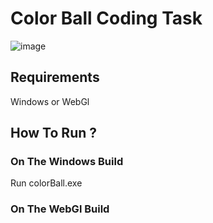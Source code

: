 # Color Ball Coding Task

![image](https://github.com/user-attachments/assets/29d88578-356b-407a-9714-ba642ece652f)

## Requirements
Windows or WebGl

## How To Run ?

### On The Windows Build
Run colorBall.exe 

### On The WebGl Build

